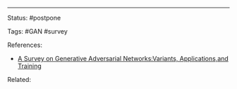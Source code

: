 #



# 

---
Status: #postpone 

Tags: #GAN #survey

References:
- [A Survey on Generative Adversarial Networks:Variants, Applications,and Training](https://arxiv.org/abs/2006.05132)

Related:
